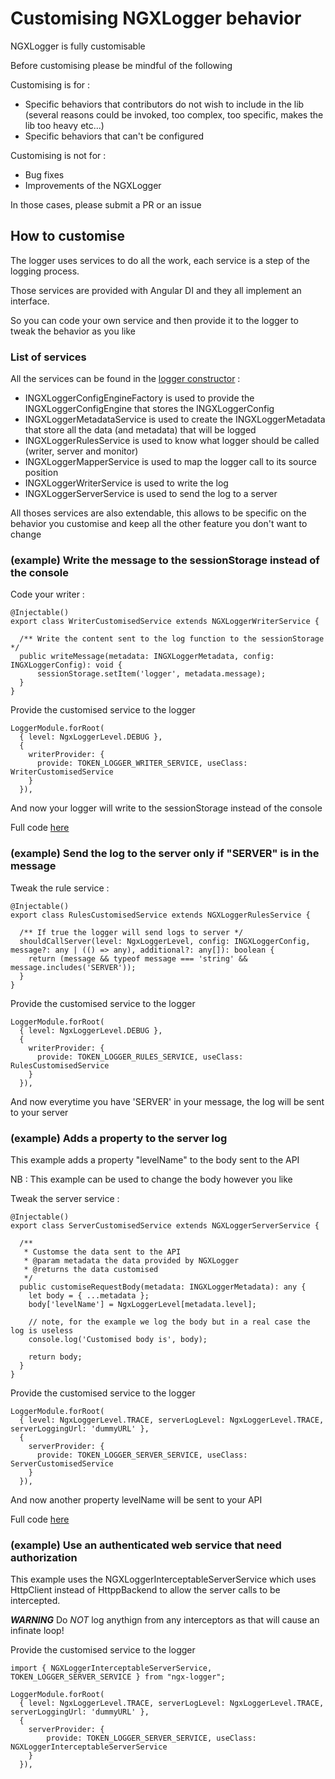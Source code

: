 # Customising NGXLogger behavior

NGXLogger is fully customisable

Before customising please be mindful of the following

Customising is for :
 - Specific behaviors that contributors do not wish to include in the lib (several reasons could be invoked, too complex, too specific, makes the lib too heavy etc...)
 - Specific behaviors that can't be configured

Customising is not for :
 - Bug fixes
 - Improvements of the NGXLogger

In those cases, please submit a PR or an issue

## How to customise

The logger uses services to do all the work, each service is a step of the logging process.

Those services are provided with Angular DI and they all implement an interface.

So you can code your own service and then provide it to the logger to tweak the behavior as you like

### List of services

All the services can be found in the [logger constructor](../src/lib/logger.service.ts) :
 - INGXLoggerConfigEngineFactory is used to provide the INGXLoggerConfigEngine that stores the INGXLoggerConfig
 - INGXLoggerMetadataService is used to create the INGXLoggerMetadata that store all the data (and metadata) that will be logged
 - INGXLoggerRulesService is used to know what logger should be called (writer, server and monitor)
 - INGXLoggerMapperService is used to map the logger call to its source position
 - INGXLoggerWriterService is used to write the log
 - INGXLoggerServerService is used to send the log to a server

All thoses services are also extendable, this allows to be specific on the behavior you customise and keep all the other feature you don't want to change

### (example) Write the message to the sessionStorage instead of the console

Code your writer :

```
@Injectable()
export class WriterCustomisedService extends NGXLoggerWriterService {

  /** Write the content sent to the log function to the sessionStorage */
  public writeMessage(metadata: INGXLoggerMetadata, config: INGXLoggerConfig): void {
      sessionStorage.setItem('logger', metadata.message);
  }
}
```

Provide the customised service to the logger

```
LoggerModule.forRoot(
  { level: NgxLoggerLevel.DEBUG },
  {
    writerProvider: {
      provide: TOKEN_LOGGER_WRITER_SERVICE, useClass: WriterCustomisedService
    }
  }),
```

And now your logger will write to the sessionStorage instead of the console

Full code [here](../projects/customise/src/app/writer)


### (example) Send the log to the server only if "SERVER" is in the message

Tweak the rule service :

```
@Injectable()
export class RulesCustomisedService extends NGXLoggerRulesService {

  /** If true the logger will send logs to server */
  shouldCallServer(level: NgxLoggerLevel, config: INGXLoggerConfig, message?: any | (() => any), additional?: any[]): boolean {
    return (message && typeof message === 'string' && message.includes('SERVER'));
  }
}
```

Provide the customised service to the logger

```
LoggerModule.forRoot(
  { level: NgxLoggerLevel.DEBUG },
  {
    writerProvider: {
      provide: TOKEN_LOGGER_RULES_SERVICE, useClass: RulesCustomisedService
    }
  }),
```

And now everytime you have 'SERVER' in your message, the log will be sent to your server


### (example) Adds a property to the server log

This example adds a property "levelName" to the body sent to the API

NB : This example can be used to change the body however you like

Tweak the server service :

```
@Injectable()
export class ServerCustomisedService extends NGXLoggerServerService {

  /**
   * Customse the data sent to the API
   * @param metadata the data provided by NGXLogger
   * @returns the data customised
   */
  public customiseRequestBody(metadata: INGXLoggerMetadata): any {
    let body = { ...metadata };
    body['levelName'] = NgxLoggerLevel[metadata.level];

    // note, for the example we log the body but in a real case the log is useless
    console.log('Customised body is', body);

    return body;
  }
}
```

Provide the customised service to the logger

```
LoggerModule.forRoot(
  { level: NgxLoggerLevel.TRACE, serverLogLevel: NgxLoggerLevel.TRACE, serverLoggingUrl: 'dummyURL' },
  {
    serverProvider: {
      provide: TOKEN_LOGGER_SERVER_SERVICE, useClass: ServerCustomisedService
    }
  }),
```

And now another property levelName will be sent to your API

Full code [here](../projects/customise/src/app/customise-body-server-log)


### (example) Use an authenticated web service that need authorization

This example uses the NGXLoggerInterceptableServerService which uses HttpClient instead of HttppBackend to allow the server calls to be intercepted.

***WARNING*** Do *NOT* log anythign from any interceptors as that will cause an infinate loop!


Provide the customised service to the logger

```
import { NGXLoggerInterceptableServerService, TOKEN_LOGGER_SERVER_SERVICE } from "ngx-logger";
```

```
LoggerModule.forRoot(
  { level: NgxLoggerLevel.TRACE, serverLogLevel: NgxLoggerLevel.TRACE, serverLoggingUrl: 'dummyURL' },
  {
    serverProvider: {
        provide: TOKEN_LOGGER_SERVER_SERVICE, useClass: NGXLoggerInterceptableServerService
    }
  }),
```
